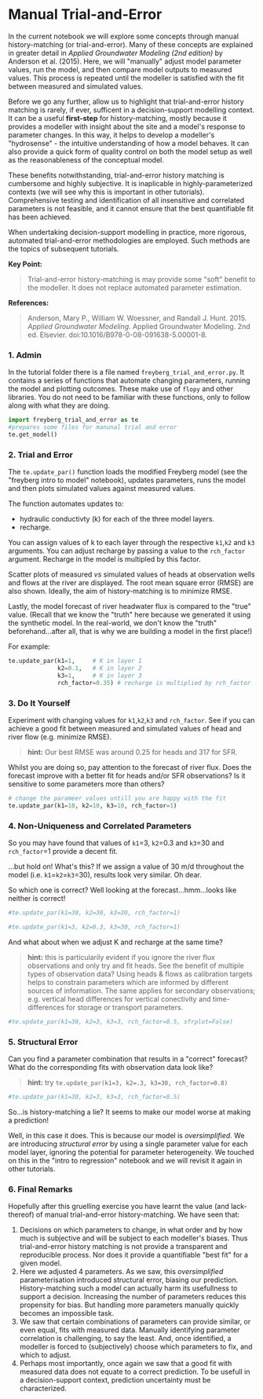 # Manual Trial-and-Error

In the current notebook we will explore some concepts through manual history-matching (or trial-and-error). Many of these concepts are explained in greater detail in *Applied Groundwater Modeling (2nd edition)* by Anderson et al. (2015). Here, we will "manually" adjust model parameter values, run the model, and then compare model outputs to measured values. This process is repeated until the modeller is satisfied with the fit between measured and simulated values.

Before we go any further, allow us to highlight that trial-and-error history matching is rarely, if ever, sufficent in a decision-support modelling context. It can be a useful **first-step** for history-matching, mostly because it provides a modeller with insight about the site and a model's response to parameter changes. In this way, it helps to develop a modeller's "hydrosense" - the intuitive understanding of how a model behaves. It can also provide a quick form of quality control on both the model setup as well as the reasonableness of the conceptual model.

These benefits notwithstanding, trial-and-error history matching is cumbersome and highly subjective. It is inaplicable in highly-parameterized contexts (we will see why this is important in other tutorials). Comprehensive testing and identification of all insensitive and correlated parameters is not feasible, and it cannot ensure that the best quantifiable fit has been achieved. 

When undertaking decision-support modelling in practice, more rigorous, automated trial-and-error methodologies are employed. Such methods are the topics of subsequent tutorials.

**Key Point:** 
>Trial-and-error history-matching is may provide some "soft" benefit to the modeller. It does not replace automated parameter estimation.

**References:**

>Anderson, Mary P., William W. Woessner, and Randall J. Hunt. 2015. *Applied Groundwater Modeling*. Applied Groundwater Modeling. 2nd ed. Elsevier. doi:10.1016/B978-0-08-091638-5.00001-8.




### 1. Admin

In the tutorial folder there is a file named `freyberg_trial_and_error.py`. It contains a series of functions that automate changing parameters, running the model and plotting outcomes. These make use of `flopy` and other libraries. You do not need to be familiar with these functions, only to follow along with what they are doing.


```python
import freyberg_trial_and_error as te
#prepares some files for manunal trial and error
te.get_model()
```

### 2. Trial and Error

The `te.update_par()` function loads the modified Freyberg model (see the "freyberg intro to model" notebook), updates parameters, runs the model and then plots simulated values against measured values.

The function automates updates to:

- hydraulic conductivty (k) for each of the three model layers.
- recharge. 

You can assign values of k to each layer through the respective `k1`,`k2` and `k3` arguments. You can adjust recharge by passing a value to the `rch_factor` argument. Recharge in the model is multipled by this factor. 

Scatter plots of measured *vs* simulated values of heads at observation wells and flows at the river are displayed. The root mean square error (RMSE) are also shown. Ideally, the aim of history-matching is to minimize RMSE.

Lastly, the model forecast of river headwater flux is compared to the "true" value. (Recall that we know the "truth" here because we generated it using the synthetic model. In the real-world, we don't know the "truth" beforehand...after all, that is why we are building a model in the first place!) 

For example:


```python
te.update_par(k1=1,     # K in layer 1
              k2=0.1,   # K in layer 2
              k3=1,     # K in layer 3
              rch_factor=0.35) # recharge is multiplied by rch_factor
```

### 3. Do It Yourself

Experiment with changing values for `k1`,`k2`,`k3` and `rch_factor`. See if you can achieve a good fit between measured and simulated values of head and river flow (e.g. minimize RMSE). 

> **hint:** Our best RMSE was around 0.25 for heads and 317 for SFR.

Whilst you are doing so, pay attention to the forecast of river flux. Does the forecast improve with a better fit for heads and/or SFR observations? Is it sensitive to some parameters more than others? 


```python
# change the parameer values untill you are happy with the fit
te.update_par(k1=10, k2=10, k3=10, rch_factor=1)
```

### 4. Non-Uniqueness and Correlated Parameters

So you may have found that values of `k1`=3, `k2`=0.3 and `k3`=30 and `rch_factor`=1 provide a decent fit.

...but hold on! What's this? If we assign a value of 30 m/d throughout the model (i.e. `k1`=`k2`=`k3`=30), results look very similar. Oh dear.

So which one is correct? Well looking at the forecast...hmm...looks like neither is correct! 


```python
#te.update_par(k1=30, k2=30, k3=30, rch_factor=1)
```


```python
#te.update_par(k1=3, k2=0.3, k3=30, rch_factor=1)
```

And what about when we adjust K and recharge at the same time? 

> **hint:** this is particularily evident if you ignore the river flux observations and only try and fit heads. See the benefit of multiple types of observation data? Using heads & flows as calibration targets helps to constrain parameters which are informed by different sources of information. The same applies for secondary observations; e.g. vertical head differences for vertical conectivity and time-differences for storage or transport parameters.


```python
#te.update_par(k1=30, k2=3, k3=3, rch_factor=0.5, sfrplot=False)
```

### 5. Structural Error

Can you find a parameter combination that results in a "correct" forecast? What do the corresponding fits with observation data look like? 

> **hint:** try `te.update_par(k1=3, k2=.3, k3=30, rch_factor=0.8)`


```python
#te.update_par(k1=30, k2=3, k3=3, rch_factor=0.5)
```

So...is history-matching a lie? It seems to make our model worse at making a prediction! 

Well, in this case it does. This is because our model is *oversimplified*. We are introducing *structural error* by using a single parameter value for each model layer, ignoring the potential for parameter heterogeneity. We touched on this in the "intro to regression" notebook and we will revisit it again in other tutorials.

### 6. Final Remarks

Hopefully after this gruelling exercise you have learnt the value (and lack-thereof) of manual trial-and-error history-matching. We have seen that:

1. Decisions on which parameters to change, in what order and by how much is subjective and will be subject to each modeller's biases. Thus trial-and-error history matching is not provide a transparent and reproducible process. Nor does it provide a quantifiable "best fit" for a given model.
2. Here we adjusted 4 parameters. As we saw, this *oversimplified* parameterisation introduced structural error, biasing our prediction. History-matching such a model can actually harm its usefullness to support a decision. Increasing the number of parameters reduces this propensity for bias. But handling more parameters manually quickly becomes an impossible task.
3. We saw that certain combinations of parameters can provide similar, or even equal, fits with measured data. Manually identifying parameter correlation is challenging, to say the least. And, once identified, a modeller is forced to (subjectively) choose which parameters to fix, and which to adjust.
4. Perhaps most importantly, once again we saw that a good fit with measured data does not equate to a correct prediction. To be usefull in a decision-support context, prediction uncertainty must be characterized.



```python

```

